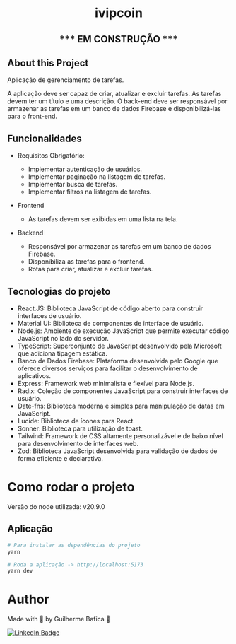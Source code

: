 <h1 align="center">ivipcoin</h1>

<h2 align="center"> *** EM CONSTRUÇÃO *** </h2>

## About this Project

Aplicação de gerenciamento de tarefas.

A aplicação deve ser capaz de criar, atualizar e excluir tarefas. As tarefas devem ter um título e uma descrição. O back-end deve ser responsável por armazenar as tarefas em um banco de dados Firebase e disponibilizá-las para o front-end.

<!-- A data de entrega do teste e no dia 22/06/2024. -->

## Funcionalidades

- Requisitos Obrigatório:

  - Implementar autenticação de usuários.
  - Implementar paginação na listagem de tarefas.
  - Implementar busca de tarefas.
  - Implementar filtros na listagem de tarefas.

- Frontend

  - As tarefas devem ser exibidas em uma lista na tela.

- Backend
  - Responsável por armazenar as tarefas em um banco de dados Firebase.
  - Disponibiliza as tarefas para o frontend.
  - Rotas para criar, atualizar e excluir tarefas.

## Tecnologias do projeto

- React.JS: Biblioteca JavaScript de código aberto para construir interfaces de usuário.
- Material UI: Biblioteca de componentes de interface de usuário.
- Node.js: Ambiente de execução JavaScript que permite executar código JavaScript no lado do servidor.
- TypeScript: Superconjunto de JavaScript desenvolvido pela Microsoft que adiciona tipagem estática.
- Banco de Dados Firebase: Plataforma desenvolvida pelo Google que oferece diversos serviços para facilitar o desenvolvimento de aplicativos.
- Express: Framework web minimalista e flexível para Node.js.
- Radix: Coleção de componentes JavaScript para construir interfaces de usuário.
- Date-fns: Biblioteca moderna e simples para manipulação de datas em JavaScript.
- Lucide: Biblioteca de ícones para React.
- Sonner: Biblioteca para utilização de toast.
- Tailwind: Framework de CSS altamente personalizável e de baixo nível para desenvolvimento de interfaces web.
- Zod: Biblioteca JavaScript desenvolvida para validação de dados de forma eficiente e declarativa.

# Como rodar o projeto

Versão do node utilizada: v20.9.0

## Aplicação

```bash
# Para instalar as dependências do projeto
yarn
```

```bash
# Roda a aplicação -> http://localhost:5173
yarn dev
```

# Author

Made with 💚 by Guilherme Bafica 👋

[![LinkedIn Badge](https://img.shields.io/badge/-GuilhermeBafica-blue?style=flat-square&logo=Linkedin&logoColor=white&link=https://www.linkedin.com/in/guilhermebafica/)](https://www.linkedin.com/in/guilhermebafica/)
